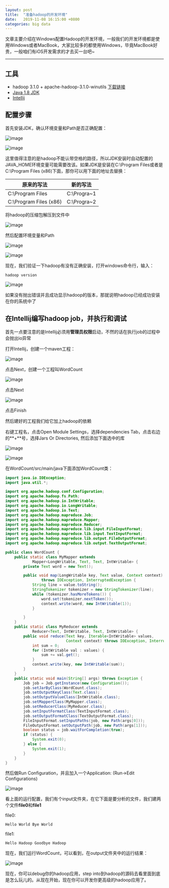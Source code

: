 ```yaml
---
layout: post
title:  "准备hadoop的开发环境"
date:   2019-11-08 16:15:00 +0800
categories: big data
---
```


文章主要介绍在Windows配置Hadoop的开发环境，一般我们的开发环境都是使用Windows或者MacBook，大家比较多的都使用Windows，毕竟MacBook好贵，一般咱们有iOS开发需求的才去买一台吧~

---

## 工具

- hadoop 3.1.0 + apache-hadoop-3.1.0-winutils [下载链接](https://1drv.ms/u/s!AoE0b6CF0Lbd1UvQXe_bMSv-sJUX?e=XuayeM)
- [Java 1.8 JDK](https://www.oracle.com/technetwork/java/javase/downloads/jdk8-downloads-2133151.html)
- [Intellij](https://www.jetbrains.com/idea/download/#section=windows)

## 配置步骤
首先安装JDK，确认环境变量和Path是否正确配置：

![image](/downloads/java_home_env.jpg)

![image](/downloads/java_path.jpg)

这里值得注意的是hadoop不能认带空格的路径，所以JDK安装时自动配置的JAVA_HOME环境变量可能需要改该。如果JDK是安装在C:\Program Files或者是C:\Program Files (x86)下面，那你可以用下面的地址去替换：

原来的写法 | 新的写法
--- | ---
C:\Program Files | C:\Progra~1
C:\Program Files (x86) | C:\Progra~2

将hadoop的压缩包解压到文件中

![image](/downloads/hadoop_dir.jpg)

然后配置环境变量和Path

![image](/downloads/hadoop_env.jpg)

![image](/downloads/hadoop_path.jpg)

现在，我们验证一下hadoop有没有正确安装，打开windows命令行，输入：

```
hadoop version
```

![image](/downloads/hadoop_version.jpg)

如果没有抛出错误并且成功显示hadoop的版本，那就说明hadoop已经成功安装在你的系统中了

## 在Intellij编写hadoop job，并执行和调试

首先一点要注意的是Intellij必须用**管理员权限**启动，不然的话在执行job的过程中会抛出io异常

打开Intellij，创建一个maven工程：

![image](/downloads/create_maven.jpg)

点击Next，创建一个工程叫WordCount

![image](/downloads/word_count.jpg)

点击Next

![image](/downloads/word_count2.jpg)

点击Finish

然后建好的工程我们给它加上hadoop的依赖

右键工程名，点击Open Module Settings，选择dependencies Tab，点击右边的**+**号，选择Jars Or Directories, 然后添加下面选中的库

![image](/downloads/hadoop_dep1.jpg)

![image](/downloads/hadoop_dep2.jpg)

在WordCount/src/main/java下面添加WordCount类：

```java
import java.io.IOException;
import java.util.*;

import org.apache.hadoop.conf.Configuration;
import org.apache.hadoop.fs.Path;
import org.apache.hadoop.io.IntWritable;
import org.apache.hadoop.io.LongWritable;
import org.apache.hadoop.io.Text;
import org.apache.hadoop.mapreduce.Job;
import org.apache.hadoop.mapreduce.Mapper;
import org.apache.hadoop.mapreduce.Reducer;
import org.apache.hadoop.mapreduce.lib.input.FileInputFormat;
import org.apache.hadoop.mapreduce.lib.input.TextInputFormat;
import org.apache.hadoop.mapreduce.lib.output.FileOutputFormat;
import org.apache.hadoop.mapreduce.lib.output.TextOutputFormat;

public class WordCount {
    public static class MyMapper extends
            Mapper<LongWritable, Text, Text, IntWritable> {
        private Text word = new Text();

        public void map(LongWritable key, Text value, Context context)
                throws IOException, InterruptedException {
            String line = value.toString();
            StringTokenizer tokenizer = new StringTokenizer(line);
            while (tokenizer.hasMoreTokens()) {
                word.set(tokenizer.nextToken());
                context.write(word, new IntWritable(1));
            }

        }
    }
    public static class MyReducer extends
            Reducer<Text, IntWritable, Text, IntWritable> {
        public void reduce(Text key, Iterable<IntWritable> values,
                           Context context) throws IOException, InterruptedException {
            int sum = 0;
            for (IntWritable val : values) {
                sum += val.get();
            }
            context.write(key, new IntWritable(sum));
        }
    }
    public static void main(String[] args) throws Exception {
        Job job = Job.getInstance(new Configuration());
        job.setJarByClass(WordCount.class);
        job.setOutputKeyClass(Text.class);
        job.setOutputValueClass(IntWritable.class);
        job.setMapperClass(MyMapper.class);
        job.setReducerClass(MyReducer.class);
        job.setInputFormatClass(TextInputFormat.class);
        job.setOutputFormatClass(TextOutputFormat.class);
        FileInputFormat.setInputPaths(job, new Path(args[0]));
        FileOutputFormat.setOutputPath(job, new Path(args[1]));
        boolean status = job.waitForCompletion(true);
        if (status) {
            System.exit(0);
        } else {
            System.exit(1);
        }
    }
}
```

然后做Run Configuration，并且加入一个Application: (Run->Edit Configurations)

![image](/downloads/word_count_setting.jpg)

看上面的运行配置，我们有个input文件夹，在它下面是要分析的文件，我们建两个文件**file0**和**file1**

file0:

```
Hello World Bye World
```

file1:

```
Hello Hadoop Goodbye Hadoop
```

现在，我们运行WordCount，可以看到，在output文件夹中的运行结果：

![image](/downloads/output.jpg)

现在，你可以debug你的hadoop应用，step into到hadoop的源码去看里面到底是怎么玩儿的。从现在开始，现在你可以开发你更高级的hadoop应用了。